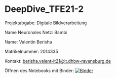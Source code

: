 # DeepDive_TFE21-2

Projektabgabe: Digitale Bildverarbeitung

Name Neuronales Netz: Bambi

Name: Valentin Berisha

Matrikelnummer: 2014335

Kontakt: berisha.valent-it21@it.dhbw-ravensburg.de

Öffnen des Notebooks mit Binder: [![Binder](https://mybinder.org/badge_logo.svg)](https://mybinder.org/v2/gh/valentinberisha/DeepDive_TFE21-2/main?labpath=bambi.ipynb)
 
